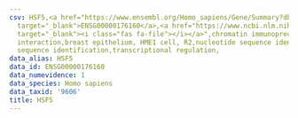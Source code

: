 ```yaml
---
csv: HSF5,<a href="https://www.ensembl.org/Homo_sapiens/Gene/Summary?db=core;g=ENSG00000176160"
  target="_blank">ENSG00000176160</a>,<a href="https://www.ncbi.nlm.nih.gov/pubmed/22863008"
  target="_blank"><i class="fas fa-file"></i></a>",chromatin immunoprecipitation assay,direct
  interaction,breast epithelium, HME1 cell, R2,nucleotide sequence identification,nucleotide
  sequence identification,transcriptional regulation,
data_alias: HSF5
data_id: ENSG00000176160
data_numevidence: 1
data_species: Homo sapiens
data_taxid: '9606'
title: HSF5
---
```

